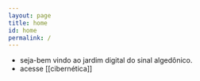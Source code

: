 ```yaml
---
layout: page
title: home
id: home
permalink: /
---
```


- seja-bem vindo ao jardim digital do sinal algedônico.
- acesse [[cibernética]]